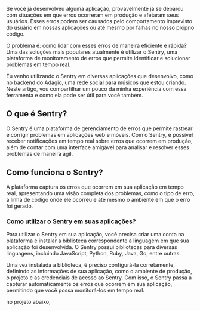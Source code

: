 Se você já desenvolveu alguma aplicação, provavelmente já se deparou com situações em que erros ocorreram em produção e afetaram seus usuários. Esses erros podem ser causados pelo comportamento imprevisto do usuário em nossas aplicações ou até mesmo por falhas no nosso próprio código.

O problema é: como lidar com esses erros de maneira eficiente e rápida? Uma das soluções mais populares atualmente é utilizar o Sentry, uma plataforma de monitoramento de erros que permite identificar e solucionar problemas em tempo real.

Eu venho utilizando o Sentry em diversas aplicações que desenvolvo, como no backend do Adagio, uma rede social para músicos que estou criando. Neste artigo, vou compartilhar um pouco da minha experiência com essa ferramenta e como ela pode ser útil para você também.

## O que é Sentry?

O Sentry é uma plataforma de gerenciamento de erros que permite rastrear e corrigir problemas em aplicações web e móveis. Com o Sentry, é possível receber notificações em tempo real sobre erros que ocorrem em produção, além de contar com uma interface amigável para analisar e resolver esses problemas de maneira ágil.

## Como funciona o Sentry?

A plataforma captura os erros que ocorrem em sua aplicação em tempo real, apresentando uma visão completa dos problemas, como o tipo de erro, a linha de código onde ele ocorreu e até mesmo o ambiente em que o erro foi gerado.

### Como utilizar o Sentry em suas aplicações?

Para utilizar o Sentry em sua aplicação, você precisa criar uma conta na plataforma e instalar a biblioteca correspondente à linguagem em que sua aplicação foi desenvolvida. O Sentry possui bibliotecas para diversas linguagens, incluindo JavaScript, Python, Ruby, Java, Go, entre outras.

Uma vez instalada a biblioteca, é preciso configurá-la corretamente, definindo as informações de sua aplicação, como o ambiente de produção, o projeto e as credenciais de acesso ao Sentry. Com isso, o Sentry passa a capturar automaticamente os erros que ocorrem em sua aplicação, permitindo que você possa monitorá-los em tempo real.

no projeto abaixo, 